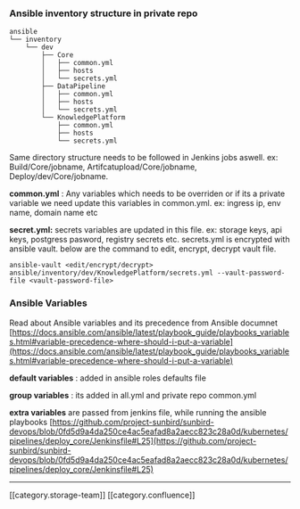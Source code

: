 
### Ansible inventory structure in private repo

```
ansible
└── inventory
    └── dev
        ├── Core
        │   ├── common.yml
        │   ├── hosts
        │   └── secrets.yml
        ├── DataPipeline
        │   ├── common.yml
        │   ├── hosts
        │   └── secrets.yml
        └── KnowledgePlatform
            ├── common.yml
            ├── hosts
            └── secrets.yml
```
Same directory structure needs to be followed in Jenkins jobs aswell.  ex: Build/Core/jobname, Artifcatupload/Core/jobname, Deploy/dev/Core/jobname.

 **common.yml**  : Any variables which needs to be overriden or if its a private variable we need update this variables in common.yml. ex: ingress ip, env name, domain name etc

 **secret.yml:**  secrets variables are updated in this file. ex:  storage keys, api keys, postgress pasword, registry secrets etc. secrets.yml is encrypted with ansible vault. below are the command to edit, encrypt, decrypt vault file.


```
ansible-vault <edit/encrypt/decrypt> ansible/inventory/dev/KnowledgePlatform/secrets.yml --vault-password-file <vault-password-file>
```

### Ansible Variables
Read about Ansible variables and its precedence from Ansible documnet [https://docs.ansible.com/ansible/latest/playbook_guide/playbooks_variables.html#variable-precedence-where-should-i-put-a-variable](https://docs.ansible.com/ansible/latest/playbook_guide/playbooks_variables.html#variable-precedence-where-should-i-put-a-variable)

 **default variables** :  added in ansible roles defaults file

 **group variables** : its added in all.yml and private repo common.yml

 **extra variables**  are passed from jenkins file, while running the ansible playbooks [https://github.com/project-sunbird/sunbird-devops/blob/0fd5d9a4da250ce4ac5eafad8a2aecc823c28a0d/kubernetes/pipelines/deploy_core/Jenkinsfile#L25](https://github.com/project-sunbird/sunbird-devops/blob/0fd5d9a4da250ce4ac5eafad8a2aecc823c28a0d/kubernetes/pipelines/deploy_core/Jenkinsfile#L25)







*****

[[category.storage-team]] 
[[category.confluence]] 
